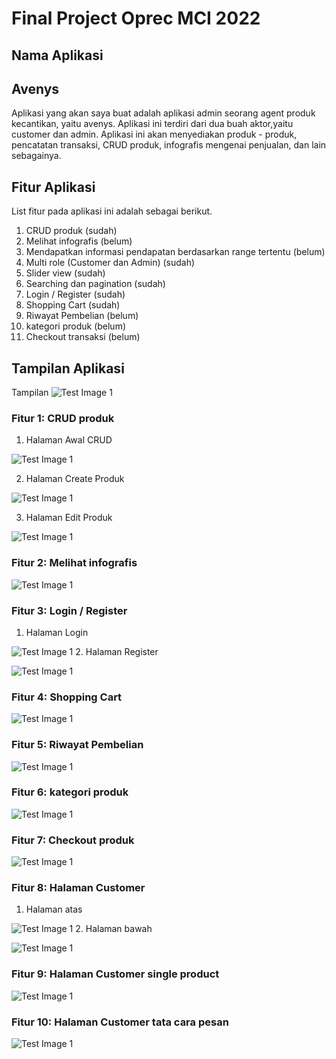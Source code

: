 # Final Project Oprec MCI 2022

## Nama Aplikasi
## Avenys
Aplikasi yang akan saya buat adalah aplikasi admin seorang agent produk kecantikan, yaitu avenys. Aplikasi ini terdiri dari dua buah aktor,yaitu customer dan admin. Aplikasi ini akan menyediakan produk - produk, pencatatan transaksi, CRUD produk, infografis mengenai penjualan, dan lain sebagainya.

## Fitur Aplikasi
List fitur pada aplikasi ini adalah sebagai berikut.
1. CRUD produk (sudah)
2. Melihat infografis (belum) 
3. Mendapatkan informasi pendapatan berdasarkan range tertentu (belum)
4. Multi role (Customer dan Admin) (sudah)
5. Slider view (sudah)
6. Searching dan pagination (sudah)
7. Login / Register (sudah)
8. Shopping Cart (sudah)
9. Riwayat Pembelian (belum)
10. kategori produk (belum)
11. Checkout transaksi (belum)

## Tampilan Aplikasi
Tampilan
![Test Image 1](/screenshot/pic1.jpg)
### Fitur 1: CRUD produk
1. Halaman Awal CRUD

![Test Image 1](/screenshot/admincrud.png)

2. Halaman Create Produk

![Test Image 1](/screenshot/admincreate.png)

3. Halaman Edit Produk

![Test Image 1](/screenshot/adminedit.png)

### Fitur 2: Melihat infografis
![Test Image 1](/screenshot/adminchart.png)
### Fitur 3: Login / Register
1. Halaman Login

![Test Image 1](/screenshot/login.png)
2. Halaman Register

![Test Image 1](/screenshot/admincrud.png)
### Fitur 4: Shopping Cart
![Test Image 1](/screenshot/admincart.png)

### Fitur 5: Riwayat Pembelian
![Test Image 1](/screenshot/adminriwayat.png)

### Fitur 6: kategori produk
![Test Image 1](/screenshot/adminkategori.png)

### Fitur 7: Checkout produk
![Test Image 1](/screenshot/admincheckout.png)

### Fitur 8: Halaman Customer
1. Halaman atas

![Test Image 1](/screenshot/userindex.png)
2. Halaman bawah

![Test Image 1](/screenshot/userindex2.png)
### Fitur 9: Halaman Customer single product
![Test Image 1](/screenshot/usersingle.png)

### Fitur 10: Halaman Customer tata cara pesan
![Test Image 1](/screenshot/tatacarapesan.png)
